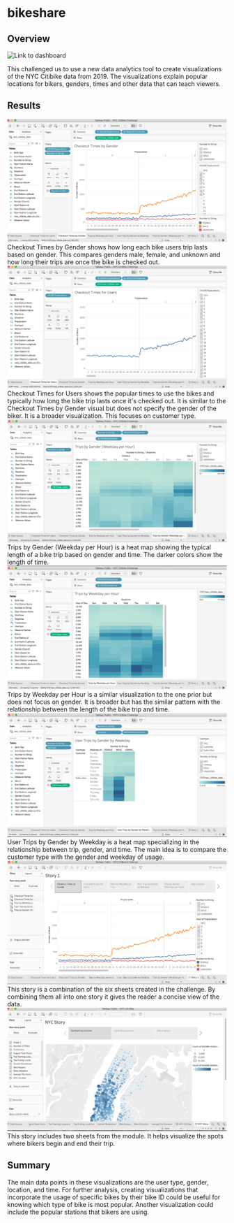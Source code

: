# bikeshare
## Overview
![Link to dashboard](https://public.tableau.com/profile/emily5608#!/)

This challenged us to use a new data analytics tool to create visualizations of the NYC Citibike data from 2019. The visualizations explain popular locations for bikers, genders, times and other data that can teach viewers.
## Results
![Checkout Times by Gender](https://github.com/rindneremily/bikeshare/blob/main/images/Checkout%20Times%20by%20Gender.png)
Checkout Times by Gender shows how long each bike users trip lasts based on gender. This compares genders male, female, and unknown and how long their trips are once the bike is checked out.
![Checkout Times for Users](https://github.com/rindneremily/bikeshare/blob/main/images/Checkout%20Times%20for%20Users.png)
Checkout Times for Users shows the popular times to use the bikes and typically how long the bike trip lasts once it's checked out. It is similar to the Checkout Times by Gender visual but does not specify the gender of the biker. It is a broader visualization. This focuses on customer type.
![Trips by Gender (Weekday per Hour)](https://github.com/rindneremily/bikeshare/blob/main/images/Trips%20by%20Gender%20(Weekday%20per%20Hour).png)
Trips by Gender (Weekday per Hour) is a heat map showing the typical length of a bike trip based on gender and time. The darker colors show the length of time.
![Trips by Weekday per Hour](https://github.com/rindneremily/bikeshare/blob/main/images/Trips%20by%20Weekday%20per%20Hour.png)
Trips by Weekday per Hour is a similar visualization to the one prior but does not focus on gender. It is broader but has the similar pattern with the relationship between the length of the bike trip and time.
![User Trips by Gender by Weekday](https://github.com/rindneremily/bikeshare/blob/main/images/User%20Trips%20by%20Gender%20by%20Weekday.png)
User Trips by Gender by Weekday is a heat map specializing in the relationship between trip, gender, and time. The main idea is to compare the customer type with the gender and weekday of usage.
![Challenge Story 5:7](https://github.com/rindneremily/bikeshare/blob/main/images/Challenge%20Story%205:7.png)
This story is a combination of the six sheets created in the challenge. By combining them all into one story it gives the reader a concise view of the data.
![Story 2:7](https://github.com/rindneremily/bikeshare/blob/main/images/Story%202:7.png)
This story includes two sheets from the module. It helps visualize the spots where bikers begin and end their trip.
## Summary
The main data points in these visualizations are the user type, gender, location, and time. For further analysis, creating visualizations that incorporate the usage of specific bikes by their bike ID could be useful for knowing which type of bike is most popular. Another visualization could include the popular stations that bikers are using. 
